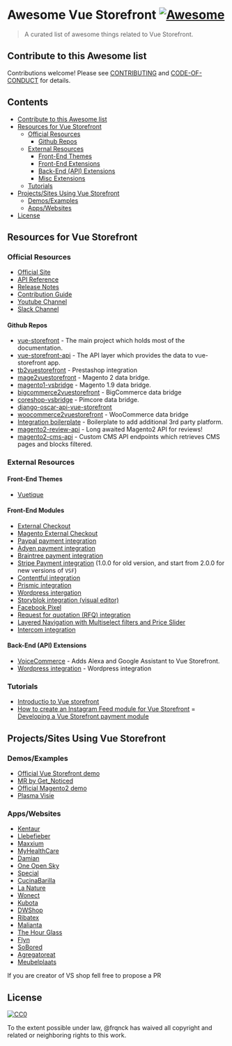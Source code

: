 
# Awesome Vue Storefront [![Awesome](https://cdn.rawgit.com/sindresorhus/awesome/d7305f38d29fed78fa85652e3a63e154dd8e8829/media/badge.svg)](https://github.com/sindresorhus/awesome)

> A curated list of awesome things related to Vue Storefront.


## Contribute to this Awesome list

Contributions welcome! Please see [CONTRIBUTING](https://github.com/frqnck/awesome-vue-storefront/blob/master/CONTRIBUTING.md) and [CODE-OF-CONDUCT](https://github.com/frqnck/awesome-vue-storefront/blob/master/CODE-OF-CONDUCT.md) for details.


## Contents

  - [Contribute to this Awesome list](#contribute-to-this-awesome-list)
  - [Resources for Vue Storefront](#resources-for-vue-storefront)
    - [Official Resources](#official-resources)
      - [Github Repos](#github-repos)
    - [External Resources](#external-resources)
      - [Front-End Themes](#front-end-themes)
      - [Front-End Extensions](#front-end-extensions)
      - [Back-End (API) Extensions](#back-end-api-extensions)
      - [Misc Extensions](#misc-extensions)
    - [Tutorials](#tutorials)
  - [Projects/Sites Using Vue Storefront](#projectssites-using-vue-storefront)
    - [Demos/Examples](#demosexamples)
    - [Apps/Websites](#appswebsites)
  - [License](#license)


## Resources for Vue Storefront

### Official Resources
  - [Official Site](https://www.vuestorefront.io)
  - [API Reference](https://github.com/DivanteLtd/vue-storefront/tree/master/doc)
  - [Release Notes](https://github.com/DivanteLtd/vue-storefront/releases)
  - [Contribution Guide](https://github.com/DivanteLtd/vue-storefront/blob/master/CONTRIBUTING.md)
  - [Youtube Channel](https://www.youtube.com/channel/UCkm1F3Cglty3CE1QwKQUhhg)
  - [Slack Channel](https://vuestorefront.slack.com)
#### Github Repos
  - [vue-storefront](https://github.com/DivanteLtd/vue-storefront) - The main project which holds most of the documentation.
  - [vue-storefront-api](https://github.com/DivanteLtd/vue-storefront-api) - The API layer which provides the data to vue-storefront app.
  - [tb2vuestorefront](https://github.com/jankawulok/tb2vuestorefront) - Prestashop integration
  - [mage2vuestorefront](https://github.com/DivanteLtd/mage2vuestorefront) - Magento 2 data bridge.
  - [magento1-vsbridge](https://github.com/DivanteLtd/magento1-vsbridge) - Magento 1.9 data bridge. 
  - [bigcommerce2vuestorefront](https://github.com/DivanteLtd/bigcommerce2vuestorefront) - BigCommerce data bridge
  - [coreshop-vsbridge](https://github.com/DivanteLtd/coreshop-vsbridge) - Pimcore data bridge.
  - [django-oscar-api-vue-storefront](https://github.com/ladrua/django-oscar-api-vue-storefront)
  - [woocommerce2vuestorefront](https://github.com/DivanteLtd/woocommerce2vuestorefront) - WooCommerce data bridge
  - [Integration boilerplate](https://github.com/DivanteLtd/vue-storefront-integration-boilerplate) - Boilerplate to add additional 3rd party platform.
  - [magento2-review-api](https://github.com/DivanteLtd/magento2-review-api) - Long awaited Magento2 API for reviews!
  - [magento2-cms-api](https://github.com/SnowdogApps/magento2-cms-api) - Custom CMS API endpoints which retrieves CMS pages and blocks filtered.

### External Resources

#### Front-End Themes
  - [Vuetique](https://vuetique.io/)

#### Front-End Modules
  - [External Checkout](https://github.com/Vendic/vsf-external-checkout)
  - [Magento External Checkout](https://github.com/DivanteLtd/magento2-external-checkout)
  - [Paypal payment integration](https://github.com/develodesign/vsf-payment-paypal)
  - [Adyen payment integration](https://github.com/melvin-hamilton-digital/vsf-payment-adyen)
  - [Braintree payment integration](https://github.com/danrcoull/vsf-payment-braintree)
  - [Stripe Payment integration](https://github.com/develodesign/vsf-payment-stripe) (1.0.0 for old version, and start from 2.0.0 for new versions of `VSF`)
  - [Contentful integration](https://github.com/juliankoehn/vsf-contentful)
  - [Prismic integration](https://www.dnd.fr/2019/03/discover-our-new-connector-between-vue-storefront-and-prismic/)
  - [Wordpress intergation](https://github.com/develodesign/vsf-wp)
  - [Storyblok integration (visual editor)](https://github.com/kodbruket/vsf-storyblok-sync)
  - [Facebook Pixel](https://github.com/new-fantastic/vsf-facebook-pixel)
  - [Request for quotation (RFQ) integration](https://github.com/Interactivated/vsf-wholesale-request)
  - [Layered Navigation with Multiselect filters and Price Slider](https://github.com/GetNoticedNL/vsf-layered-navigation)
  - [Intercom integration](https://github.com/develodesign/vsf-intercom)

#### Back-End (API) Extensions
  - [VoiceCommerce](https://github.com/upsidelab/voicecommerce) - Adds Alexa and Google Assistant to Vue Storefront.
  - [Wordpress integration](https://github.com/develodesign/vsf-wp) - Wordpress integration
  
### Tutorials
  - [Introductio to Vue storefront](https://medium.com/the-vue-storefront-journal/introduction-to-vue-storefront-a-quick-getting-started-guide-d119023ed67d)
  - [How to create an Instagram Feed module for Vue Storefront](https://itnext.io/how-to-create-an-instagram-feed-module-for-vue-storefront-eaa03019b288)
  = [Developing a Vue Storefront payment module](https://www.develodesign.co.uk/news/development-of-the-paypal-module-for-vue-storefront/#.XCoa2h2Mmmo.twitter)

##  Projects/Sites Using Vue Storefront

### Demos/Examples
  - [Official Vue Storefront demo](https://demo.vuestorefront.io)
  - [MR by Get_Noticed](https://ecommerce-pwa.io/)
  - [Official Magento2 demo](https://demo-magento2.vuestorefront.io)
  - [Plasma Visie](https://demo.mage-pwa.io)

### Apps/Websites

  - [Kentaur](https://www.kentaur.com)
  - [Llebefieber](https://www.klebefieber.de/)
  - [Maxxium](https://maxxium.ru/presents)
  - [MyHealthCare](https://www.myhealthcares.eu/eu-int)
  - [Damian](https://sklep.damian.pl/)
  - [One Open Sky](https://www.oneopensky.dk/)
  - [Special](https://www.specialmilano.com/)
  - [CucinaBarilla](https://www.cucinabarilla.it)
  - [La Nature](https://lanature.ru)
  - [Wonect](https://wonect.com/sg/)
  - [Kubota](https://kubotastore.pl/)
  - [DWShop](https://dwshop.pl/)
  - [Ribatex](https://ribatex.se/)
  - [Malianta](https://malianta.com/)
  - [The Hour Glass](https://nomosreddot.thehourglass.com/)
  - [Flyn](https://flynwetsuits.com/)
  - [SoBored](https://soboredclub.com)
  - [Agregatoreat](https://agregatoreat.ru/)
  - [Meubelplaats](https://www.meubelplaats.nl/)
  
  If you are creator of VS shop fell free to propose a PR

## License

[![CC0](http://mirrors.creativecommons.org/presskit/buttons/88x31/svg/cc-zero.svg)](http://creativecommons.org/publicdomain/zero/1.0)

To the extent possible under law, @frqnck has waived all copyright and
related or neighboring rights to this work.
